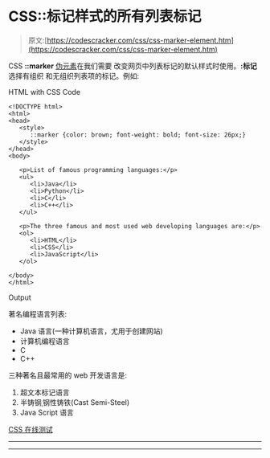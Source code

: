 # CSS::标记样式的所有列表标记

> 原文:[https://codescracker.com/css/css-marker-element.htm](https://codescracker.com/css/css-marker-element.htm)

CSS **::marker** [伪元素](/css/css-pseudo-elements.htm)在我们需要 改变网页中列表标记的默认样式时使用。**:标记**选择有组织 和无组织列表项的标记。例如:

HTML with CSS Code

```
<!DOCTYPE html>
<html>
<head>
   <style>
      ::marker {color: brown; font-weight: bold; font-size: 26px;}
   </style>
</head>
<body>

   <p>List of famous programming languages:</p>
   <ul>
      <li>Java</li>
      <li>Python</li>
      <li>C</li>
      <li>C++</li>
   </ul>

   <p>The three famous and most used web developing languages are:</p>
   <ol>
      <li>HTML</li>
      <li>CSS</li>
      <li>JavaScript</li>
   </ol>

</body>
</html>
```

Output

著名编程语言列表:

*   Java 语言(一种计算机语言，尤用于创建网站)
*   计算机编程语言
*   C
*   C++

三种著名且最常用的 web 开发语言是:

1.  超文本标记语言
2.  半铸钢ˌ钢性铸铁(Cast Semi-Steel)
3.  Java Script 语言

[CSS 在线测试](/exam/showtest.php?subid=5)

* * *

* * *